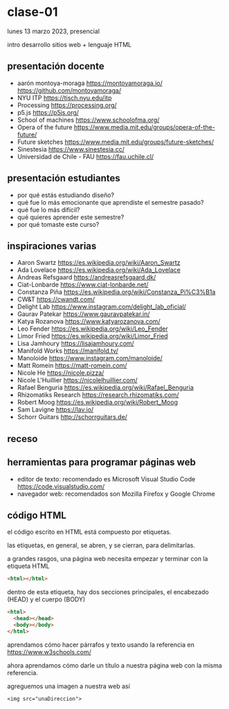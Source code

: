 # clase-01

lunes 13 marzo 2023, presencial

intro desarrollo sitios web + lenguaje HTML

## presentación docente

- aarón montoya-moraga https://montoyamoraga.io/ https://github.com/montoyamoraga/
- NYU ITP https://tisch.nyu.edu/itp
- Processing https://processing.org/
- p5.js https://p5js.org/
- School of machines https://www.schoolofma.org/
- Opera of the future https://www.media.mit.edu/groups/opera-of-the-future/
- Future sketches https://www.media.mit.edu/groups/future-sketches/
- Sinestesia https://www.sinestesia.cc/
- Universidad de Chile - FAU https://fau.uchile.cl/

## presentación estudiantes

- por qué estás estudiando diseño?
- qué fue lo más emocionante que aprendiste el semestre pasado?
- qué fue lo más difícil?
- qué quieres aprender este semestre?
- por qué tomaste este curso?

## inspiraciones varias

- Aaron Swartz https://es.wikipedia.org/wiki/Aaron_Swartz
- Ada Lovelace https://es.wikipedia.org/wiki/Ada_Lovelace
- Andreas Refsgaard https://andreasrefsgaard.dk/
- Ciat-Lonbarde https://www.ciat-lonbarde.net/
- Constanza Piña https://es.wikipedia.org/wiki/Constanza_Pi%C3%B1a
- CW&T https://cwandt.com/
- Delight Lab https://www.instagram.com/delight_lab_oficial/
- Gaurav Patekar https://www.gauravpatekar.in/
- Katya Rozanova https://www.katyarozanova.com/
- Leo Fender https://es.wikipedia.org/wiki/Leo_Fender
- Limor Fried https://es.wikipedia.org/wiki/Limor_Fried
- Lisa Jamhoury https://lisajamhoury.com/
- Manifold Works https://manifold.tv/
- Manoloide https://www.instagram.com/manoloide/
- Matt Romein https://matt-romein.com/
- Nicole He https://nicole.pizza/
- Nicole L'Huillier https://nicolelhuillier.com/
- Rafael Benguria https://es.wikipedia.org/wiki/Rafael_Benguria
- Rhizomatiks Research https://research.rhizomatiks.com/
- Robert Moog https://es.wikipedia.org/wiki/Robert_Moog
- Sam Lavigne https://lav.io/
- Schorr Guitars http://schorrguitars.de/

## receso

## herramientas para programar páginas web

- editor de texto: recomendado es Microsoft Visual Studio Code https://code.visualstudio.com/
- navegador web: recomendados son Mozilla Firefox y Google Chrome

## código HTML

el código escrito en HTML está compuesto por etiquetas.

las etiquetas, en general, se abren, y se cierran, para delimitarlas.

a grandes rasgos, una página web necesita empezar y terminar con la etiqueta HTML

```html
<html></html>
```

dentro de esta etiqueta, hay dos secciones principales, el encabezado (HEAD) y el cuerpo (BODY)

```html
<html>
  <head></head>
  <body></body>
</html>
```

aprendamos cómo hacer párrafos y texto usando la referencia en https://www.w3schools.com/

ahora aprendamos cómo darle un título a nuestra página web con la misma referencia.

agreguemos una imagen a nuestra web así

```
<img src="unaDireccion">
```
